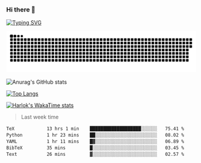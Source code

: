 ### Hi there 👋

<!--
**wray-le/wray-lee* is a ✨ _special_ ✨ repository because its `README.md` (this file) appears on your GitHub profile.

Here are some ideas to get you started:

- 🔭 I’m currently working on ...
- 🌱 I’m currently learning ...
- 👯 I’m looking to collaborate on ...
- 🤔 I’m looking for help with ...
- 💬 Ask me about ...
- 📫 How to reach me: ...
- 😄 Pronouns: ...
- ⚡ Fun fact: ...
-->
[![Typing SVG](https://readme-typing-svg.herokuapp.com?color=91BEF0&vCenter=true&lines=This+is+Wray's+profile;A+noob+developer)](https://git.io/typing-svg)

<p align="center"><a href=#><img src="image/contributions.svg"></a></p>  

![Anurag's GitHub stats](https://github-readme-stats.vercel.app/api?username=wray-lee&show_icons=true&theme=tokyonight)


[![Top Langs](https://github-readme-stats.vercel.app/api/top-langs/?username=wray-lee&exclude_repo=wray-lee.github.io,wray-lee&layout=donut)](https://github.com/anuraghazra/github-readme-stats)


[![Harlok's WakaTime stats](https://github-readme-stats.vercel.app/api/wakatime?username=wray)](https://github.com/anuraghazra/github-readme-stats)

> Last week time

<!--START_SECTION:waka-->

```txt
TeX            13 hrs 1 min    ███████████████████░░░░░░   75.41 %
Python         1 hr 23 mins    ██░░░░░░░░░░░░░░░░░░░░░░░   08.02 %
YAML           1 hr 11 mins    █▓░░░░░░░░░░░░░░░░░░░░░░░   06.89 %
BibTeX         35 mins         █░░░░░░░░░░░░░░░░░░░░░░░░   03.45 %
Text           26 mins         ▓░░░░░░░░░░░░░░░░░░░░░░░░   02.57 %
```

<!--END_SECTION:waka-->
